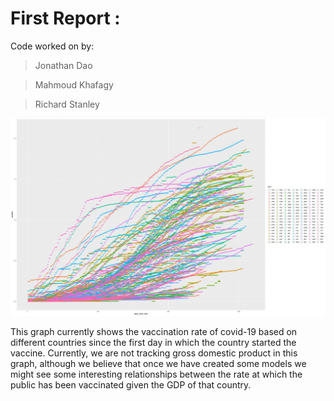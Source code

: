 # First Report :

Code worked on by:

> Jonathan Dao

> Mahmoud Khafagy

> Richard Stanley

![our first graph](https://github.com/OkaiDao/CPSC375-Project/raw/main/images/vac_data.png)

This graph currently shows the vaccination rate of covid-19 based on different countries since the first day in which the country started the vaccine.  Currently, we are not tracking gross domestic product in this graph, although we believe that once we have created some models we might see some interesting relationships between the rate at which the public has been vaccinated given the GDP of that country. 